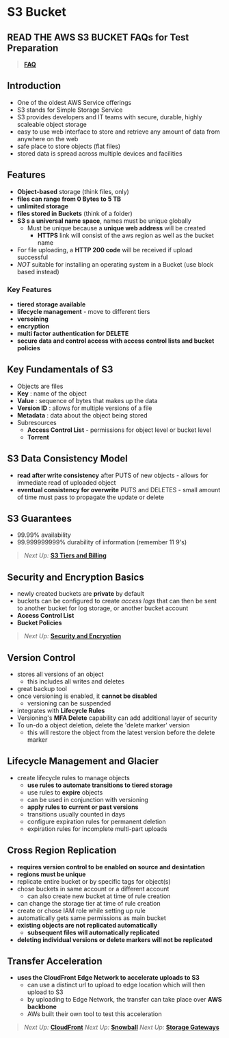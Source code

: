 # S3 Bucket

## READ THE AWS S3 BUCKET FAQs for Test Preparation

> [**FAQ**](https://aws.amazon.com/s3/faqs/)

## Introduction

* One of the oldest AWS Service offerings
* S3 stands for Simple Storage Service
* S3 provides developers and IT teams with secure, durable, highly scaleable object storage
* easy to use web interface to store and retrieve any amount of data from anywhere on the web
* safe place to store objects (flat files)
* stored data is spread across multiple devices and facilities

## Features

* **Object-based** storage (think files, only)
* **files can range from 0 Bytes to 5 TB**
* **unlimited storage**
* **files stored in Buckets** (think of a folder)
* **S3 s a universal name space**, names must be unique globally
  * Must be unique because a **unique web address** will be created
    * **HTTPS** link will consist of the aws region as well as the bucket name
* For file uploading, a **HTTP 200 code** will be received if upload successful
* *NOT* suitable for installing an operating system in a Bucket (use block based instead)

### Key Features

* **tiered storage available**
* **lifecycle management** - move to different tiers
* **versoining**
* **encryption**
* **multi factor authentication for DELETE**
* **secure data and control access with access control lists and bucket policies**

## Key Fundamentals of S3

* Objects are files
* **Key** : name of the object
* **Value** : sequence of bytes that makes up the data
* **Version ID** : allows for multiple versions of a file
* **Metadata** : data about the object being stored
* Subresources
  * **Access Control List** - permissions for object level or bucket level
  * **Torrent**

## S3 Data Consistency Model

* **read after write consistency** after PUTS of new objects - allows for immediate read of uploaded object
* **eventual consistency for overwrite** PUTS and DELETES - small amount of time must pass to propagate the update or delete

## S3 Guarantees

* 99.99% availability
* 99.999999999% durability of information (remember 11 9's)

> *Next Up:* [**S3 Tiers and Billing**](./tiers.md)

## Security and Encryption Basics

* newly created buckets are **private** by default
* buckets can be configured to create *access logs* that can then be sent to another bucket for log storage, or another bucket account
* **Access Control List**
* **Bucket Policies**

> *Next Up:* [**Security and Encryption**](./security-encryption.md)

## Version Control

* stores all versions of an object
  * this includes all writes and deletes
* great backup tool
* once versioning is enabled, it **cannot be disabled**
  * versioning can be suspended
* integrates with **Lifecycle Rules**
* Versioning's **MFA Delete** capability can add additional layer of security
* To un-do a object deletion, delete the 'delete marker' version
  * this will restore the object from the latest version before the delete marker

## Lifecycle Management and Glacier

* create lifecycle rules to manage objects
  * **use rules to automate transitions to tiered storage**
  * use rules to **expire** objects
  * can be used in conjunction with versioning
  * **apply rules to current or past versions**
  * transitions usually counted in days
  * configure expiration rules for permanent deletion
  * expiration rules for incomplete multi-part uploads

## Cross Region Replication

* **requires version control to be enabled on source and desintation**
* **regions must be unique**
* replicate entire bucket or by specific tags for object(s)
* chose buckets in same account or a different account
  * can also create new bucket at time of rule creation
* can change the storage tier at time of rule creation
* create or chose IAM role while setting up rule
* automatically gets same permissions as main bucket
* **existing objects are not replicated automatically**
  * **subsequent files will automatically replicated**
* **deleting individual versions or delete markers will not be replicated**

## Transfer Acceleration

* **uses the CloudFront Edge Network to accelerate uploads to S3**
  * can use a distinct url to upload to edge location which will then upload to S3
  * by uploading to Edge Network, the transfer can take place over **AWS backbone**
  * AWs built their own tool to test this acceleration

> *Next Up:* [**CloudFront**](./cloudfront.md)
> *Next Up:* [**Snowball**](./snowball.md)
> *Next Up:* [**Storage Gateways**](./storage-gateway.md)
